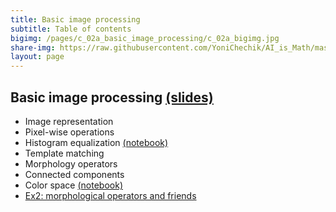 ```yaml
---
title: Basic image processing
subtitle: Table of contents
bigimg: /pages/c_02a_basic_image_processing/c_02a_bigimg.jpg
share-img: https://raw.githubusercontent.com/YoniChechik/AI_is_Math/master/docs/pages/c_02a_basic_image_processing/c_02a_bigimg.jpg
layout: page
---
```


## **Basic image processing** [(slides)](/pages/c_02a_basic_image_processing/Basic_image_processing.pdf)

- Image representation
- Pixel-wise operations
- Histogram equalization [(notebook)](/pages/c_02a_basic_image_processing/histogram_equalization_nb/)
- Template matching
- Morphology operators
- Connected components
- Color space [(notebook)](/pages/c_02a_basic_image_processing/hsv_nb/)
- [Ex2: morphological operators and friends](/pages/c_02a_basic_image_processing/ex2/)
